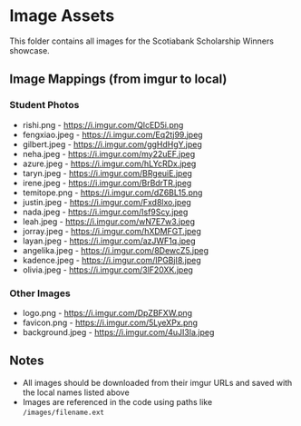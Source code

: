 # Image Assets

This folder contains all images for the Scotiabank Scholarship Winners showcase.

## Image Mappings (from imgur to local)

### Student Photos
- rishi.png - https://i.imgur.com/QlcED5i.png
- fengxiao.jpeg - https://i.imgur.com/Eq2tj99.jpeg
- gilbert.jpeg - https://i.imgur.com/ggHdHgY.jpeg
- neha.jpeg - https://i.imgur.com/my22uEF.jpeg
- azure.jpeg - https://i.imgur.com/hLYcRDx.jpeg
- taryn.jpeg - https://i.imgur.com/BRgeuiE.jpeg
- irene.jpeg - https://i.imgur.com/BrBdrTR.jpeg
- temitope.png - https://i.imgur.com/dZ6BL15.png
- justin.jpeg - https://i.imgur.com/Fxd8lxo.jpeg
- nada.jpeg - https://i.imgur.com/Isf9Scy.jpeg
- leah.jpeg - https://i.imgur.com/wN7E7w3.jpeg
- jorray.jpeg - https://i.imgur.com/hXDMFGT.jpeg
- layan.jpeg - https://i.imgur.com/azJWF1q.jpeg
- angelika.jpeg - https://i.imgur.com/8DewcZ5.jpeg
- kadence.jpeg - https://i.imgur.com/IPGBjI8.jpeg
- olivia.jpeg - https://i.imgur.com/3lF20XK.jpeg

### Other Images
- logo.png - https://i.imgur.com/DpZBFXW.png
- favicon.png - https://i.imgur.com/5LyeXPx.png
- background.jpeg - https://i.imgur.com/4uJI3la.jpeg

## Notes
- All images should be downloaded from their imgur URLs and saved with the local names listed above
- Images are referenced in the code using paths like `/images/filename.ext`